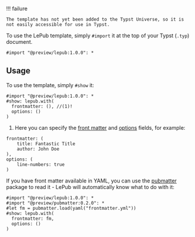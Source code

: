 !!! failure

    The template has not yet been added to the Typst Universe, so it is not easily accessible for use in Typst.

To use the LePub template, simply `#import` it at the top of your Typst (`.typ`) document.

```typst
#import "@preview/lepub:1.0.0": *
```

## Usage

To use the template, simply `#show` it:

``` typst
#import "@preview/lepub:1.0.0": *
#show: lepub.with(
  frontmatter: (), //(1)!
  options: ()
)
```

1. Here you can specify the [front matter](settings.md#frontmatter) and [options](settings.md#options) fields, for example:
```typst
frontmatter: (
    title: Fantastic Title
    author: John Doe
),
options: (
    line-numbers: true
)
```

If you have front matter available in YAML, you can use the [pubmatter](https://typst.app/universe/package/pubmatter/) package to read it - LePub will automatically know what to do with it:

```typst
#import "@preview/lepub:1.0.0": *
#import "@preview/pubmatter:0.2.0": *
#let fm = pubmatter.load(yaml("frontmatter.yml"))
#show: lepub.with(
  frontmatter: fm,
  options: ()
)
```